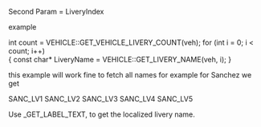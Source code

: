 Second Param = LiveryIndex

example 

int count = VEHICLE::GET_VEHICLE_LIVERY_COUNT(veh);
for (int i = 0; i < count; i++)  
  {
     const char* LiveryName = VEHICLE::GET_LIVERY_NAME(veh, i);
  }


this example will work fine to fetch all names 
for example for Sanchez we get 

SANC_LV1
SANC_LV2
SANC_LV3
SANC_LV4
SANC_LV5


Use _GET_LABEL_TEXT, to get the localized livery name.